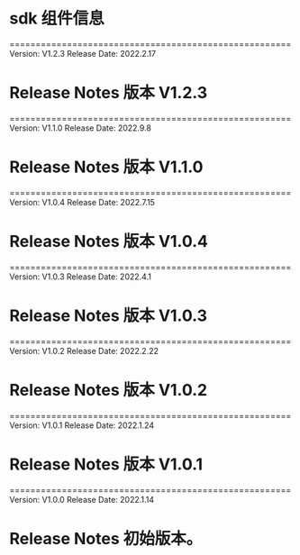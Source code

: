 # sdk 组件信息

======================================================
Version: V1.2.3
Release Date: 2022.2.17

Release Notes
版本 V1.2.3
======================================================

======================================================
Version: V1.1.0
Release Date: 2022.9.8

Release Notes
版本 V1.1.0
======================================================

======================================================
Version: V1.0.4
Release Date: 2022.7.15

Release Notes
版本 V1.0.4
======================================================

======================================================
Version: V1.0.3
Release Date: 2022.4.1

Release Notes
版本 V1.0.3
======================================================

======================================================
Version: V1.0.2
Release Date: 2022.2.22

Release Notes
版本 V1.0.2
======================================================

======================================================
Version: V1.0.1
Release Date: 2022.1.24

Release Notes
版本 V1.0.1
======================================================

======================================================
Version: V1.0.0
Release Date: 2022.1.14

Release Notes
初始版本。
======================================================








